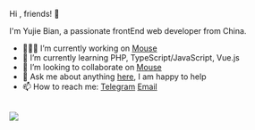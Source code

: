 Hi , friends! 👋

I'm Yujie Bian, a passionate frontEnd web developer from China. 

- 👨🏽‍💻 I’m currently working on [Mouse](<https://github.com/isArtJay/Mouse>)
- 🌱 I’m currently learning PHP, TypeScript/JavaScript, Vue.js
- 🤝 I’m looking to collaborate on [Mouse](<https://github.com/isArtJay/Mouse>)
- 💬 Ask me about anything [here](<https://github.com/isArtJay/isArtJay/issues/1>), I am happy to help
- 📫 How to reach me: [Telegram](https://t.me/yj_bian)  [Email](mailto:bianyujie@lien.run)

<br/>

<img src="https://github-readme-stats.vercel.app/api?username=isArtJay&hide_title=true&hide=stars&show_icons=true&line_height=23">